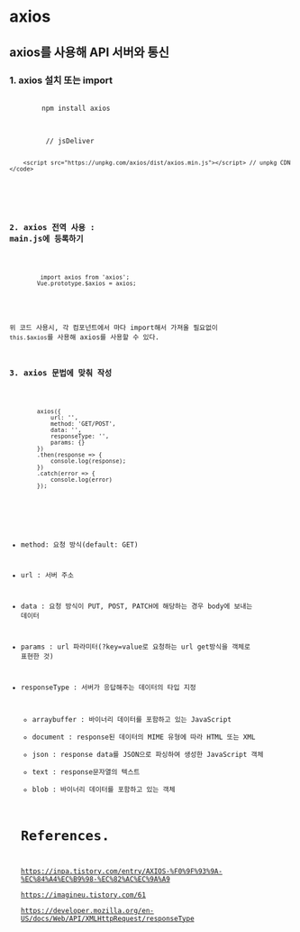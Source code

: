 # axios

## axios를 사용해 API 서버와 통신

### 1. axios 설치 또는 import

<pre>
    <code>
        npm install axios
    </code>
</pre>

<pre>
    <code>
        <script src="https://cdn.jsdelivr.net/npm/axios/dist/axios.min.js"></script> // jsDeliver

        <script src="https://unpkg.com/axios/dist/axios.min.js"></script> // unpkg CDN
    </code>

</pre>

### 2. axios 전역 사용 : main.js에 등록하기

<pre>
    <code>
         import axios from 'axios';
        Vue.prototype.$axios = axios;
    </code>
</pre>

위 코드 사용시, 각 컴포넌트에서 마다 import해서 가져올 필요없이 `this.$axios`를 사용해 axios를 사용할 수 있다.

### 3. axios 문법에 맞춰 작성

<pre>
    <code>
        axios({
            url: '',
            method: 'GET/POST',
            data: '',
            responseType: '',
            params: {}
        })
        .then(response => {
            console.log(response);
        })
        .catch(error => {
            console.log(error)
        });
    </code>
</pre>

- method: 요청 방식(default: GET)
- url : 서버 주소
- data : 요청 방식이 PUT, POST, PATCH에 해당하는 경우 body에 보내는 데이터
- params : url 파라미터(?key=value로 요청하는 url get방식을 객체로 표현한 것)
- responseType : 서버가 응답해주는 데이터의 타입 지정

  - arraybuffer : 바이너리 데이터를 포함하고 있는 JavaScript
  - document : response된 데이터의 MIME 유형에 따라 HTML 또는 XML
  - json : response data를 JSON으로 파싱하여 생성한 JavaScript 객체
  - text : response문자열의 텍스트
  - blob : 바이너리 데이터를 포함하고 있는 객체

  # References.

  <https://inpa.tistory.com/entry/AXIOS-%F0%9F%93%9A-%EC%84%A4%EC%B9%98-%EC%82%AC%EC%9A%A9><br>
  <https://imagineu.tistory.com/61><br>
  <https://developer.mozilla.org/en-US/docs/Web/API/XMLHttpRequest/responseType>
